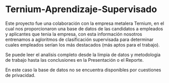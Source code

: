 # Ternium-Aprendizaje-Supervisado

Este proyecto fue una colaboración con la empresa metalera Ternium, en el cual nos proporcionaron una base de datos de las candidatos a empleados y aplicantes que tenia la empresa, con esta información nosotros entrenamos a agloritmos de clasificación supervisada para determinar cuales empleados serían los más destacados (más aptos para el trabajo). 

Se puede leer el analisis completo desde la limpia de datos y metodologia de trabajo hasta las conclusiones en la Presentación o el Reporte.

En este caso la base de datos no se encuentra disponibles por cuestiones de privacidad. 
